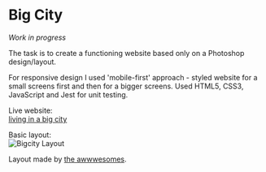# Big City
*Work in progress*

The task is to create a functioning website based only on a Photoshop design/layout.

For responsive design I used 'mobile-first' approach - styled website for a small screens first and then for a bigger screens.
Used HTML5, CSS3, JavaScript and Jest for unit testing.

Live website: </br>
[living in a big city](https://plkujaw.github.io/bigcity/)

Basic layout: </br>
![Bigcity Layout](/layout.png)



Layout made by [the awwwesomes](https://theawwwesomes.org/).
